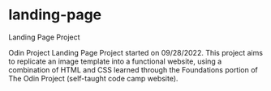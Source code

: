 # landing-page
Landing Page Project

Odin Project Landing Page Project started on 09/28/2022. This project aims to replicate an image template into a functional website, using a combination of HTML and CSS learned through the Foundations portion of The Odin Project (self-taught code camp website).